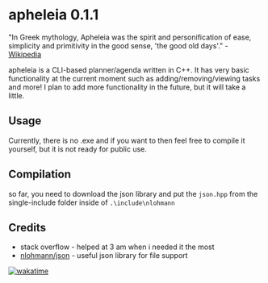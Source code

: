 # apheleia 0.1.1

"In Greek mythology, Apheleia was the spirit and personification of ease, simplicity and primitivity in the good sense, 'the good old days'." - [Wikipedia](https://en.wikipedia.org/wiki/Apheleia)

apheleia is a CLI-based planner/agenda written in C++. It has very basic functionality at the current moment such as adding/removing/viewing tasks and more! I plan to add more functionality in the future, but it will take a little.

## Usage

Currently, there is no .exe and if you want to then feel free to compile it yourself, but it is not ready for public use.

## Compilation

so far, you need to download the json library and put the ```json.hpp``` from the single-include folder inside of ```.\include\nlohmann```

## Credits

- stack overflow - helped at 3 am when i needed it the most
- [nlohmann/json](https://github.com/nlohmann/json) - useful json library for file support

[![wakatime](https://wakatime.com/badge/user/018cb3d3-56db-426e-852f-5282ba3a04e4/project/018cb9ec-d76c-42f3-a3a5-c2983c095f02.svg)](https://wakatime.com/badge/user/018cb3d3-56db-426e-852f-5282ba3a04e4/project/018cb9ec-d76c-42f3-a3a5-c2983c095f02)